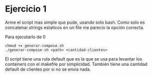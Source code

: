 # Ejercicio 1

Arme el script mas simple que pude, usando solo bash. Como solo es concatenar strings estaticos en un file me parecio la opción correcta.

Para ejecutarlo de 0

```
chmod +x generar-compose.sh
./generar-compose-sh <path> <cantidad-clientes>
```

El script tiene una ruta default que es la que se usa para levantar los containers con el makefile por simplicidad. También tiene una cantidad default de clientes por si no se envia nada.
